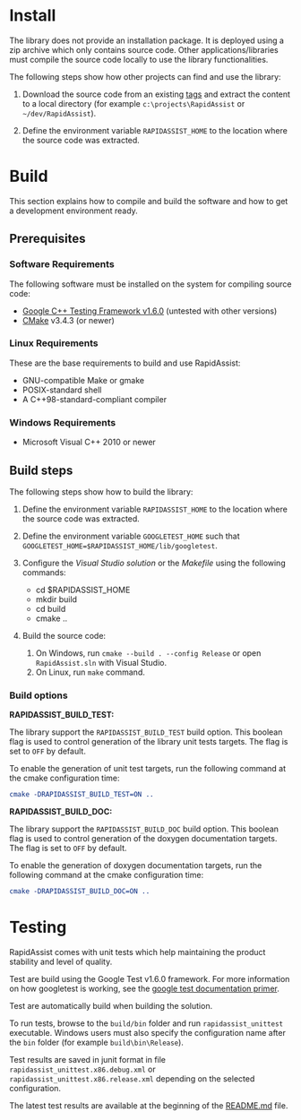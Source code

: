 # Install #

The library does not provide an installation package. It is deployed using a zip archive which only contains source code. Other applications/libraries must compile the source code locally to use the library functionalities.

The following steps show how other projects can find and use the library:

1) Download the source code from an existing [tags](http://github.com/end2endzone/RapidAssist/tags) and extract the content to a local directory (for example `c:\projects\RapidAssist` or `~/dev/RapidAssist`).

2) Define the environment variable `RAPIDASSIST_HOME` to the location where the source code was extracted.



# Build #

This section explains how to compile and build the software and how to get a development environment ready.



## Prerequisites ##

### Software Requirements ###
The following software must be installed on the system for compiling source code:

* [Google C++ Testing Framework v1.6.0](https://github.com/google/googletest/tree/release-1.6.0) (untested with other versions)
* [CMake](http://www.cmake.org/) v3.4.3 (or newer)

### Linux Requirements ###

These are the base requirements to build and use RapidAssist:

  * GNU-compatible Make or gmake
  * POSIX-standard shell
  * A C++98-standard-compliant compiler

### Windows Requirements ###

* Microsoft Visual C++ 2010 or newer



## Build steps ##

The following steps show how to build the library:

1) Define the environment variable `RAPIDASSIST_HOME` to the location where the source code was extracted.

2) Define the environment variable `GOOGLETEST_HOME` such that `GOOGLETEST_HOME=$RAPIDASSIST_HOME/lib/googletest`.

3) Configure the _Visual Studio solution_ or the _Makefile_ using the following commands:

   * cd $RAPIDASSIST_HOME
   * mkdir build
   * cd build
   * cmake ..

4) Build the source code:
   1) On Windows, run `cmake --build . --config Release` or open `RapidAssist.sln` with Visual Studio.
   2) On Linux, run `make` command.



### Build options ###

**RAPIDASSIST_BUILD_TEST:**

The library support the `RAPIDASSIST_BUILD_TEST` build option. This boolean flag is used to control generation of the library unit tests targets. The flag is set to `OFF` by default.

To enable the generation of unit test targets, run the following command at the cmake configuration time:
```cmake
cmake -DRAPIDASSIST_BUILD_TEST=ON ..
```

**RAPIDASSIST_BUILD_DOC:**

The library support the `RAPIDASSIST_BUILD_DOC` build option. This boolean flag is used to control generation of the doxygen documentation targets. The flag is set to `OFF` by default.

To enable the generation of doxygen documentation targets, run the following command at the cmake configuration time:
```cmake
cmake -DRAPIDASSIST_BUILD_DOC=ON ..
```


# Testing #

RapidAssist comes with unit tests which help maintaining the product stability and level of quality.

Test are build using the Google Test v1.6.0 framework. For more information on how googletest is working, see the [google test documentation primer](https://github.com/google/googletest/blob/release-1.8.0/googletest/docs/V1_6_Primer.md).  

Test are automatically build when building the solution.

To run tests, browse to the `build/bin` folder and run `rapidassist_unittest` executable. Windows users must also specify the configuration name after the `bin` folder (for example `build\bin\Release`).

Test results are saved in junit format in file `rapidassist_unittest.x86.debug.xml` or `rapidassist_unittest.x86.release.xml` depending on the selected configuration.

The latest test results are available at the beginning of the [README.md](README.md) file.

